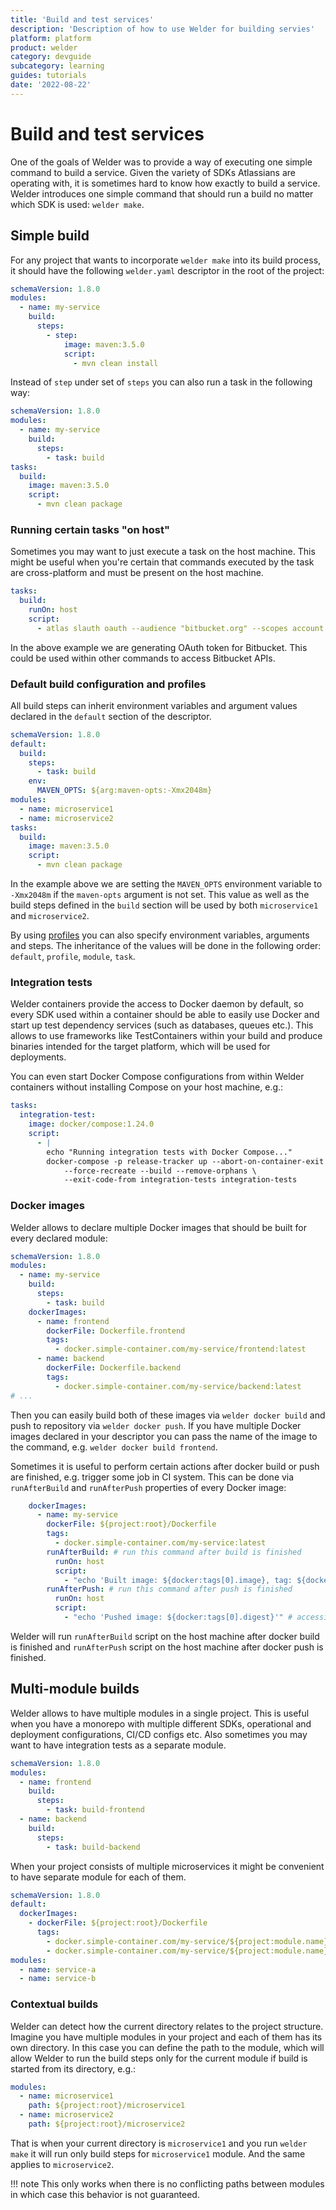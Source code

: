 ```yaml
---
title: 'Build and test services'
description: 'Description of how to use Welder for building servies'
platform: platform
product: welder
category: devguide
subcategory: learning
guides: tutorials
date: '2022-08-22'
---
```


# Build and test services

One of the goals of Welder was to provide a way of executing one simple command to build a service. Given the
variety of SDKs Atlassians are operating with, it is sometimes hard to know how exactly to build a service.
Welder introduces one simple command that should run a build no matter which SDK is used: `welder make`.

## Simple build

For any project that wants to incorporate `welder make` into its build process, it should have the following 
`welder.yaml` descriptor in the root of the project:

```yaml
schemaVersion: 1.8.0
modules:
  - name: my-service
    build:
      steps:
        - step:
            image: maven:3.5.0
            script:
              - mvn clean install
```

Instead of `step` under set of `steps` you can also run a task in the following way:

```yaml
schemaVersion: 1.8.0
modules:
  - name: my-service
    build:
      steps:
        - task: build
tasks:
  build:
    image: maven:3.5.0
    script:
      - mvn clean package
```

### Running certain tasks "on host"

Sometimes you may want to just execute a task on the host machine. This might be useful when you're certain that commands
executed by the task are cross-platform and must be present on the host machine.

```yaml
tasks:
  build:
    runOn: host
    script:
      - atlas slauth oauth --audience "bitbucket.org" --scopes account --output header
```

In the above example we are generating OAuth token for Bitbucket. This could be used within other commands to access
Bitbucket APIs.

### Default build configuration and profiles

All build steps can inherit environment variables and argument values declared in the `default` section of the descriptor.

```yaml
schemaVersion: 1.8.0
default:
  build:
    steps:
      - task: build
    env:
      MAVEN_OPTS: ${arg:maven-opts:-Xmx2048m}
modules:
  - name: microservice1
  - name: microservice2
tasks:
  build:
    image: maven:3.5.0
    script:
      - mvn clean package
```

In the example above we are setting the `MAVEN_OPTS` environment variable to `-Xmx2048m` if the `maven-opts` argument is not set. 
This value as well as the build steps defined in the `build` section will be used by both `microservice1` and `microservice2`.

By using [profiles](/howto/profiles-and-modes) you can also specify environment variables, arguments
and steps. The inheritance of the values will be done in the following order: `default`, `profile`, `module`, `task`.

### Integration tests

Welder containers provide the access to Docker daemon by default, so every SDK used within a container should 
be able to easily use Docker and start up test dependency services (such as databases, queues etc.). This allows to
use frameworks like TestContainers within your build and produce binaries intended for the target platform, which 
will be used for deployments.

You can even start Docker Compose configurations from within Welder containers without installing Compose on your
host machine, e.g.:

```yaml
tasks:
  integration-test:
    image: docker/compose:1.24.0
    script:
      - |
        echo "Running integration tests with Docker Compose..."
        docker-compose -p release-tracker up --abort-on-container-exit \
            --force-recreate --build --remove-orphans \
            --exit-code-from integration-tests integration-tests
```

### Docker images

Welder allows to declare multiple Docker images that should be built for every declared module:
```yaml
schemaVersion: 1.8.0
modules:
  - name: my-service
    build:
      steps:
        - task: build
    dockerImages:
      - name: frontend
        dockerFile: Dockerfile.frontend
        tags:
          - docker.simple-container.com/my-service/frontend:latest
      - name: backend
        dockerFile: Dockerfile.backend
        tags:
          - docker.simple-container.com/my-service/backend:latest
# ...
```

Then you can easily build both of these images via `welder docker build` and push to repository via `welder docker push`.
If you have multiple Docker images declared in your descriptor you can pass the name of the image to the command, e.g.
`welder docker build frontend`.

Sometimes it is useful to perform certain actions after docker build or push are finished, e.g. trigger some job in CI system.
This can be done via `runAfterBuild` and `runAfterPush` properties of every Docker image:

```yaml
    dockerImages:
      - name: my-service
        dockerFile: ${project:root}/Dockerfile
        tags:
          - docker.simple-container.com/my-service:latest
        runAfterBuild: # run this command after build is finished
          runOn: host
          script:
            - "echo 'Built image: ${docker:tags[0].image}, tag: ${docker:tags[0].tag}'"
        runAfterPush: # run this command after push is finished
          runOn: host
          script:
            - "echo 'Pushed image: ${docker:tags[0].digest}'" # accessing digest of the first tag
```

Welder will run `runAfterBuild` script on the host machine after docker build is finished and `runAfterPush` 
script on the host machine after docker push is finished.

## Multi-module builds

Welder allows to have multiple modules in a single project. This is useful when you have a monorepo with multiple
different SDKs, operational and deployment configurations, CI/CD configs etc. Also sometimes you may want to have
integration tests as a separate module.

```yaml
schemaVersion: 1.8.0
modules:
  - name: frontend
    build:
      steps:
        - task: build-frontend
  - name: backend
    build:
      steps:
        - task: build-backend
```

When your project consists of multiple microservices it might be convenient to have separate module for each of them.

```yaml
schemaVersion: 1.8.0
default:
  dockerImages:
    - dockerFile: ${project:root}/Dockerfile
      tags:
        - docker.simple-container.com/my-service/${project:module.name}:latest
        - docker.simple-container.com/my-service/${project:module.name}:${git:commit.short}
modules:
  - name: service-a
  - name: service-b
```

### Contextual builds

Welder can detect how the current directory relates to the project structure. Imagine you have multiple modules in 
your project and each of them has its own directory. In this case you can define the path to the module, which will allow
Welder to run the build steps only for the current module if build is started from its directory, e.g.:

```yaml
modules:
  - name: microservice1
    path: ${project:root}/microservice1
  - name: microservice2
    path: ${project:root}/microservice2
```

That is when your current directory is `microservice1` and you run `welder make` it will run only build steps for
`microservice1` module. And the same applies to `microservice2`.

!!! note
    This only works when there is no conflicting paths between modules in which case this behavior is not guaranteed.
